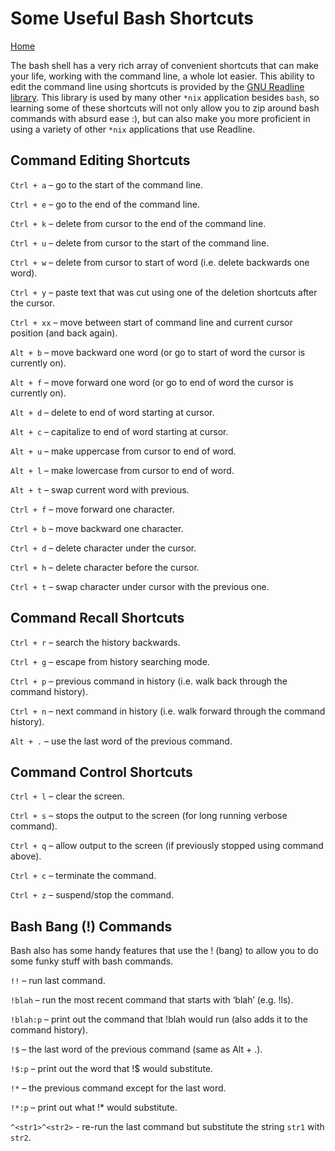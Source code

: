 # Some Useful Bash Shortcuts

[Home](../README.md)

The bash shell has a very rich array of convenient shortcuts that can make your life, working with the command line, a whole lot easier. This ability to edit the command line using shortcuts is provided by the [GNU Readline library](https://tiswww.case.edu/php/chet/readline/rltop.html). This library is used by many other `*nix` application besides `bash`, so learning some of these shortcuts will not only allow you to zip around bash commands with absurd ease :), but can also make you more proficient in using a variety of other `*nix` applications that use Readline.

## Command Editing Shortcuts

`Ctrl + a`  – go to the start of the command line.

`Ctrl + e`  – go to the end of the command line.

`Ctrl + k`  – delete from cursor to the end of the command line.

`Ctrl + u`  – delete from cursor to the start of the command line.

`Ctrl + w`  – delete from cursor to start of word (i.e. delete backwards one word).

`Ctrl + y`  – paste text that was cut using one of the deletion shortcuts after the cursor.

`Ctrl + xx` – move between start of command line and current cursor position (and back again).

`Alt + b`   – move backward one word (or go to start of word the cursor is currently on).

`Alt + f`   – move forward one word (or go to end of word the cursor is currently on).

`Alt + d`   – delete to end of word starting at cursor.

`Alt + c`   – capitalize to end of word starting at cursor.

`Alt + u`   – make uppercase from cursor to end of word.

`Alt + l`   – make lowercase from cursor to end of word.

`Alt + t`   – swap current word with previous.

`Ctrl + f`  – move forward one character.

`Ctrl + b`  – move backward one character.

`Ctrl + d`  – delete character under the cursor.

`Ctrl + h`  – delete character before the cursor.

`Ctrl + t`  – swap character under cursor with the previous one.

## Command Recall Shortcuts

`Ctrl + r`  – search the history backwards.

`Ctrl + g`  – escape from history searching mode.

`Ctrl + p`  – previous command in history (i.e. walk back through the command history).

`Ctrl + n`  – next command in history (i.e. walk forward through the command history).

`Alt + .`   – use the last word of the previous command.

## Command Control Shortcuts

`Ctrl + l`  – clear the screen.

`Ctrl + s`  – stops the output to the screen (for long running verbose command).

`Ctrl + q`  – allow output to the screen (if previously stopped using command above).

`Ctrl + c`  – terminate the command.

`Ctrl + z`  – suspend/stop the command.

## Bash Bang (!) Commands

Bash also has some handy features that use the ! (bang) to allow you to do some funky stuff with bash commands.

`!!`        – run last command.

`!blah`     – run the most recent command that starts with ‘blah’ (e.g. !ls).

`!blah:p`   – print out the command that !blah would run (also adds it to the command history).

`!$`        – the last word of the previous command (same as Alt + .).

`!$:p`      – print out the word that !$ would substitute.

`!*`        – the previous command except for the last word.

`!*:p`      – print out what !* would substitute.

`^<str1>^<str2>`  - re-run the last command but substitute the string `str1` with `str2`.